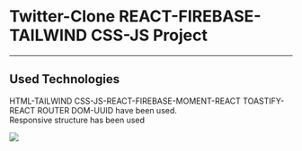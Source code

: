 <h1>Twitter-Clone REACT-FIREBASE-TAILWIND CSS-JS Project</h1>

<hr>

<h2>Used Technologies</h2>

<p>HTML-TAILWIND CSS-JS-REACT-FIREBASE-MOMENT-REACT TOASTIFY-REACT ROUTER DOM-UUID have been used. </br> Responsive structure has been used</p>

![](/public/gif/screen-1.gif)
